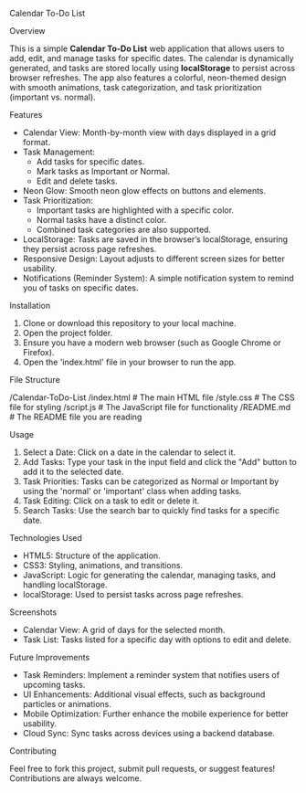  Calendar To-Do List

Overview

This is a simple **Calendar To-Do List** web application that allows users to add, edit, and manage tasks for specific dates. The calendar is dynamically generated, and tasks are stored locally using **localStorage** to persist across browser refreshes. The app also features a colorful, neon-themed design with smooth animations, task categorization, and task prioritization (important vs. normal).

 Features

- Calendar View: Month-by-month view with days displayed in a grid format.
- Task Management: 
  - Add tasks for specific dates.
  - Mark tasks as Important or Normal.
  - Edit and delete tasks.
- Neon Glow: Smooth neon glow effects on buttons and elements.
- Task Prioritization: 
  - Important tasks are highlighted with a specific color.
  - Normal tasks have a distinct color.
  - Combined task categories are also supported.
- LocalStorage: Tasks are saved in the browser’s localStorage, ensuring they persist across page refreshes.
- Responsive Design: Layout adjusts to different screen sizes for better usability.
- Notifications (Reminder System): A simple notification system to remind you of tasks on specific dates.

Installation

1. Clone or download this repository to your local machine.
2. Open the project folder.
3. Ensure you have a modern web browser (such as Google Chrome or Firefox).
4. Open the 'index.html' file in your browser to run the app.

File Structure


/Calendar-ToDo-List
  /index.html        # The main HTML file
  /style.css         # The CSS file for styling
  /script.js         # The JavaScript file for functionality
  /README.md         # The README file you are reading


Usage

1. Select a Date: Click on a date in the calendar to select it.
2. Add Tasks: Type your task in the input field and click the "Add" button to add it to the selected date.
3. Task Priorities: Tasks can be categorized as Normal or Important by using the 'normal' or 'important' class when adding tasks.
4. Task Editing: Click on a task to edit or delete it.
5. Search Tasks: Use the search bar to quickly find tasks for a specific date.

Technologies Used

- HTML5: Structure of the application.
- CSS3: Styling, animations, and transitions.
- JavaScript: Logic for generating the calendar, managing tasks, and handling localStorage.
- localStorage: Used to persist tasks across page refreshes.

Screenshots

- Calendar View: A grid of days for the selected month.
- Task List: Tasks listed for a specific day with options to edit and delete.

Future Improvements

- Task Reminders: Implement a reminder system that notifies users of upcoming tasks.
- UI Enhancements: Additional visual effects, such as background particles or animations.
- Mobile Optimization: Further enhance the mobile experience for better usability.
- Cloud Sync: Sync tasks across devices using a backend database.

Contributing

Feel free to fork this project, submit pull requests, or suggest features! Contributions are always welcome.
